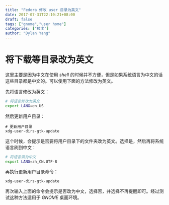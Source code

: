 ```yaml
---
title: "Fedora 修改 user 目录为英文"
date: 2017-07-31T22:10:21+08:00
draft: false
tags: ["gnome","user home"]
categories: ["技术"]
author: "Dylan Yang"
---
```


# 将下载等目录改为英文

这里主要是因为中文在使用 *shell* 的时候并不方便，但是如果系统语言为中文的话这些目录都是中文的。可以使用下面的方法修改为英文。

<!--more-->

先将语言修改为英文：

``` sh
# 将语言修改为英文
export LANG=en_US
```
然后更新用户目录：

```shell
# 更新用户目录
xdg-user-dirs-gtk-update
```

这个时候，会提示是否要将用户目录下的文件夹改为英文。选择是，然后再将系统语言刷到中文：

``` sh
# 将语言调为中文
export LANG=zh_CN.UTF-8
```

再执行更新用户目录命令：

```shell
xdg-user-dirs-gtk-update
```

再次输入上面的命令会提示是否改为中文，选择否，并选择不再提醒即可。经过测试这种方法适用于
_GNOME_ 桌面环境。